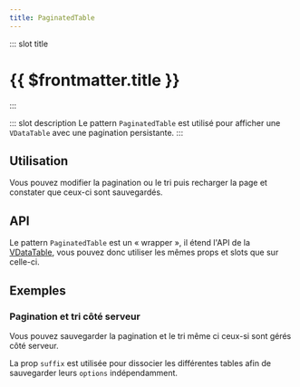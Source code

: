 ```yaml
---
title: PaginatedTable
---
```


::: slot title
# {{ $frontmatter.title }}
:::

::: slot description
Le pattern `PaginatedTable` est utilisé pour afficher une `VDataTable` avec une pagination persistante.
:::

## Utilisation

<DocInfo>

Vous pouvez modifier la pagination ou le tri puis recharger la page et constater que ceux-ci sont sauvegardés.

</DocInfo>

<DocExample
  eager
  file="composants/paginated-table/examples/paginated-table"
/>

## API

<DocInfo>

Le pattern `PaginatedTable` est un « wrapper », il étend l'API de la [VDataTable](https://vuetifyjs.com/fr-FR/components/data-tables/), vous pouvez donc utiliser les mêmes props et slots que sur celle-ci.

</DocInfo>

<DocApi
  :value="['PaginatedTable']"
  :api="{
    PaginatedTable: {
      props: [
        {
          name: 'options',
          type: 'DataOptions',
          required: true,
          description: 'Les `options` de la `VDataTable`, à utiliser avec le modificateur `.sync`.'
        },
        {
          name: 'suffix',
          type: 'string',
          default: '\'\'',
          description: 'Suffixe à ajouter à l\'objet stocké dans le `localStorage` (permet de dissocier chaque `VDataTable`).'
        }
      ]
    }
  }"
/>

## Exemples

### Pagination et tri côté serveur

Vous pouvez sauvegarder la pagination et le tri même ci ceux-si sont gérés côté serveur.

<DocInfo>

La prop `suffix` est utilisée pour dissocier les différentes tables afin de sauvegarder leurs `options` indépendamment.

</DocInfo>

<DocExample file="composants/paginated-table/examples/paginated-table-api" />

